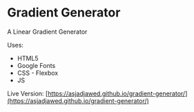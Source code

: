 # Gradient Generator

A Linear Gradient Generator

Uses:

* HTML5
* Google Fonts
* CSS - Flexbox
* JS

Live Version: [https://asjadjawed.github.io/gradient-generator/](https://asjadjawed.github.io/gradient-generator/)
